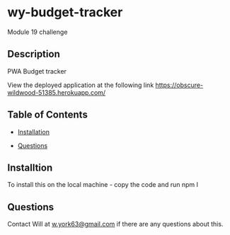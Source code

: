 # wy-budget-tracker
Module 19 challenge

## Description
PWA Budget tracker 

View the deployed application at the following link 
https://obscure-wildwood-51385.herokuapp.com/

## Table of Contents

  * [Installation](#installation)

  * [Questions](#questions)


## Installtion
To install this on the local machine - copy the code and run npm I



## Questions 
Contact Will at w.york63@gmail.com if there are any questions about this. 
